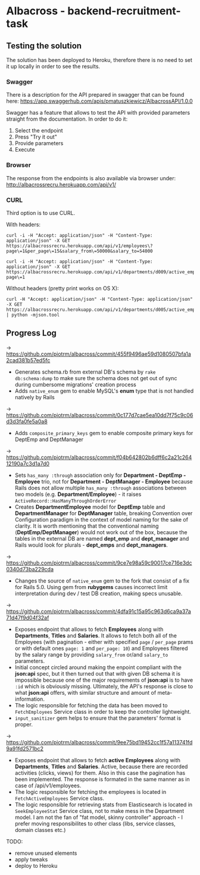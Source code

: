 # Albacross - backend-recruitment-task

## Testing the solution
The solution has been deployed to Heroku, therefore there is no need to set it up locally in order to see the results.

### Swagger
There is a description for the API prepared in swagger that can be found here:
https://app.swaggerhub.com/apis/pmatuszkiewicz/AlbacrossAPI/1.0.0

Swagger has a feature that allows to test the API with provided parameters straight from the documentation. In order to do it:
1. Select the endpoint
2. Press "Try it out"
3. Provide parameters
4. Execute

### Browser
The response from the endpoints is also available via browser under: http://albacrossrecru.herokuapp.com/api/v1/

### CURL
Third option is to use CURL.

With headers:
```
curl -i -H "Accept: application/json" -H "Content-Type: application/json" -X GET https://albacrossrecru.herokuapp.com/api/v1/employees\?page\=1&per_page\=15&salary_from\=50000&salary_to=54000
```

```
curl -i -H "Accept: application/json" -H "Content-Type: application/json" -X GET https://albacrossrecru.herokuapp.com/api/v1/departments/d009/active_employees\?page\=1
```

Without headers (pretty print works on OS X):
```
curl -H "Accept: application/json" -H "Content-Type: application/json" -X GET  https://albacrossrecru.herokuapp.com/api/v1/departments/d005/active_employees | python -mjson.tool
```

## Progress Log

-> https://github.com/piotrm/albacross/commit/455f9496ae59d1080507bfa1a2cad381b57ed5fc
- Generates schema.rb from external DB's schema by `rake db:schema:dump` to make sure the schema does not get out of sync during cumbersome migrations' creation process
- Adds `native_enum` gem to enable MySQL's __enum__ type that is not handled natively by Rails



-> https://github.com/piotrm/albacross/commit/0c177d7cae5ea10dd7f75c9c06d3d3fa0fe5a0a8
- Adds `composite_primary_keys` gem to enable composite primary keys for DeptEmp and DeptManager



-> https://github.com/piotrm/albacross/commit/f04b642802b6dff6c2a21c26412190a7c3d1a7d0
- Sets `has_many :through` association only for __Department - DeptEmp - Employee__ trio, not for __Department - DeptManager - Employee__ because Rails does not allow multiple `has_many :through` associations between two models (e.g. __Department/Employee__) - it raises `ActiveRecord::HasManyThroughOrderError`
- Creates __DepartmentEmployee__ model for __DeptEmp__ table and __DepartmentManager__ for __DeptManager__ table, breaking Convention over Configuration paradigm in the context of model naming for the sake of clarity. It is worth mentioning that the conventional naming (__DeptEmp/DeptManager__) would not work out of the box, because the tables in the external DB are named __dept_emp__ and __dept_manager__ and Rails would look for plurals - __dept_emps__ and __dept_managers__.



-> https://github.com/piotrm/albacross/commit/9ce7e98a59c90017ce716e3dc0340d73ba229cda
- Changes the source of `native_enum` gem to the fork that consist of a fix for Rails 5.0. Using gem from __rubygems__ causes incorrect limit interpretation during dev / test DB creation, making specs unusable.



-> https://github.com/piotrm/albacross/commit/4dfa91c15a95c963d6ca9a37a71d47f9d04f32af
- Exposes endpoint that allows to fetch __Employees__ along with __Departments__, __Titles__ and __Salaries__. It allows to fetch both all of the Employees (with pagination - either with specified `page` / `per_page` prams or with default ones `page: 1` and `per_page: 10`) and Employees filtered by the salary range by providing `salary_from` or/and `salary_to` parameters.
- Initial concept circled around making the enpoint compliant with the __json:api__ spec, but it then turned out that with given DB schema it is impossible because one of the major requirements of __json:api__ is to have `:id` which is obviously missing. Ultimately, the API's response is close to what __json:api__ offers, with similar structure and amount of meta-information.
- The logic responsible for fetching the data has been moved to `FetchEmployees` Service class in order to keep the controller lightweight.
- `input_sanitizer` gem helps to ensure that the parameters' format is proper.


-> https://github.com/piotrm/albacross/commit/9ee75bd19452cc1f57a113741fd9a91fd2571bc2
- Exposes endpoint that allows to fetch __active__ __Employees__ along with __Departments__, __Titles__ and __Salaries__. Active, because there are recorded activities (clicks, views) for them. Also in this case the pagination has been implemented. The response is formated in the same manner as in case of /api/v1/employees.
- The logic responsible for fetching the employees is located in `FetchActiveEmployees` Service class.
- The logic responsible for retrieving stats from Elasticsearch is located in `SeekEmployeeStat` Service class, not to make mess in the Department model. I am not the fan of "fat model, skinny controller" approach - I prefer moving responsibilites to other class (libs, service classes, domain classes etc.)

TODO:
- remove unused elements
- apply tweaks
- deploy to Heroku
